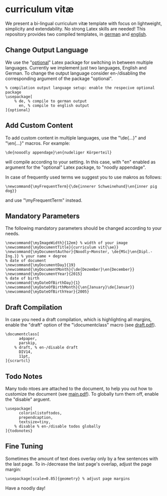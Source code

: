# curriculum vitæ
We present a bi-lingual curriculum vitæ template with
focus on lightweight, simplicity and extendability. 
No strong Latex skills are needed! 
This repository provides two compiled templates, in [german](./cv-de.pdf) and [english](./cv-en.pdf).

## Change Output Language
We use the "[optional](http://tug.ctan.org/macros/latex/contrib/optional/optional.pdf)" 
Latex package for switching in between multiple languages.
Currently we implement just two languages, English and German.
To change the output language consider en-/disabling 
the corresponding argument of the package "optional".

```
% compilation output language setup: enable the respecive optional package
\usepackage[
    % de, % compile to german output
      en, % compile to english output
]{optional} 
```

## Add Custom Content
To add custom content in multiple languages, use the "\de{...}" and "\en{...}" macros.
For example:

```
\de{nooodly appendage}\en{nudeliger Körperteil}

```
will compile according to your setting. In this case, with "en" enabled as 
argument for the "optional" Latex package, to "noodly appendage".

In case of frequently used terms we suggest you to use makros as follows:

```
\newcommand{\myFrequentTerm}{\de{innerer Schweinehund}\en{inner pig dog}}
```
and use "\myFrequentTerm" instead.

## Mandatory Parameters
The following mandatory parameters should be changed according to your needs.

```
\newcommand{\myImageWidth}{12em} % width of your image
\newcommand{\myDocumentTitle}{curriculum vit{\ae}}
\newcommand{\myDocumentAuthor}{Noodly~Monster, \de{MSc}\en{Dipl.-Ing.}} % your name + degree
% date of document
\newcommand{\myDocumentDay}{19}
\newcommand{\myDocumentMonth}{\de{Dezember}\en{December}}
\newcommand{\myDocumentYear}{2015}
% date of birth
\newcommand{\myDateOfBirthDay}{1}
\newcommand{\myDateOfBirthMonth}{\en{January}\de{Januar}}
\newcommand{\myDateOfBirthYear}{2005}

```

## Draft Compilation
In case you need a draft compilation, which is highlighting all margins, enable the
"draft" option of the "\documentclass" macro (see [draft.pdf](./draft.pdf)).

```
\documentclass[
      a4paper,
      parskip,
    % draft, % en-/disable draft
      DIV14,
      11pt,
]{scrartcl}
```

## Todo Notes
Many todo ntoes are attached to the document, to help you out how to 
customize the document (see [main.pdf](./main.pdf)).
To globally turn them off, enable the "disable" arguent.

```
\usepackage[
      colorinlistoftodos,
      prependcaption,
      textsize=tiny,
    % disable % en-/disable todos globally
]{todonotes}
```

## Fine Tuning
Sometimes the amount of text does overlay only by a few sentences with the last page.
To in-/decrease the last page's overlap, adjust the page margin:

```
\usepackage[scale=0.85]{geometry} % adjust page margins
```


Have a noodly day!

